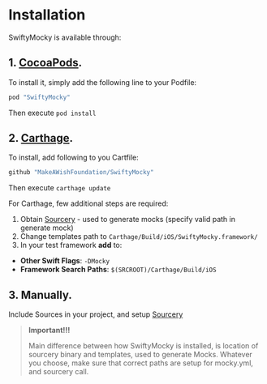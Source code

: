 # Installation

SwiftyMocky is available through:

## 1. [CocoaPods](http://cocoapods.org).
To install it, simply add the following line to your Podfile:

```ruby
pod "SwiftyMocky"
```

Then execute `pod install`

## 2. [Carthage](https://github.com/Carthage/Carthage).
To install, add following to you Cartfile:

```ruby
github "MakeAWishFoundation/SwiftyMocky"
```

Then execute `carthage update`

For Carthage, few additional steps are required:

1. Obtain [Sourcery](https://github.com/krzysztofzablocki/Sourcery) - used to generate mocks (specify valid path in generate mock)
2. Change templates path to `Carthage/Build/iOS/SwiftyMocky.framework/`
3. In your test framework **add** to:
  - **Other Swift Flags**: `-DMocky`
  - **Framework Search Paths**: `$(SRCROOT)/Carthage/Build/iOS`

## 3. Manually.
Include Sources in your project, and setup [Sourcery](https://github.com/krzysztofzablocki/Sourcery)

> **Important!!!**
>
> Main difference between how SwiftyMocky is installed, is location of sourcery binary and templates, used to generate Mocks. Whatever you choose, make sure that correct paths are setup for mocky.yml, and sourcery call.
